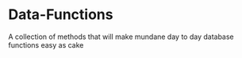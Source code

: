 # Data-Functions
A collection of methods that will make mundane day to day database functions easy as cake
